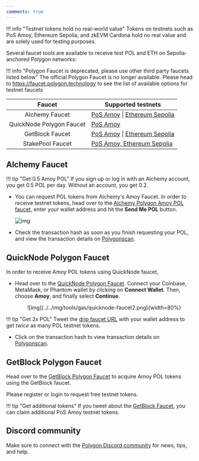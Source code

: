 ```yaml
---
comments: true
---
```


!!! info "Testnet tokens hold no real-world value"
      Tokens on testnets such as PoS Amoy, Ethereum Sepolia, and zkEVM Cardona hold no real value and are solely used for testing purposes.

Several faucet tools are available to receive test POL and ETH on Sepolia-anchored Polygon networks:

!!! info "Polygon Faucet is deprecated, please use other third party faucets listed below"
      The official Polygon Faucet is no longer available. Please head to https://faucet.polygon.technology to see the list of available options for testnet faucets

|          Faucet          | Supported testnets                                                                                                               |
| :----------------------: | -------------------------------------------------------------------------------------------------------------------------------- |
|      Alchemy Faucet      | [PoS Amoy](https://www.alchemy.com/faucets/polygon-amoy) \| [Ethereum Sepolia](https://www.alchemy.com/faucets/ethereum-sepolia) |
| QuickNode Polygon Faucet | [PoS Amoy](https://faucet.quicknode.com/polygon/amoy)                                                                            |
|     GetBlock Faucet      | [PoS Amoy](https://getblock.io/faucet/matic-amoy/) \| [Ethereum Sepolia](https://getblock.io/faucet/eth-sepolia)                 |
|     StakePool Faucet     | [PoS Amoy, Ethereum Sepolia](https://faucet.stakepool.dev.br/)                                                                   |


## Alchemy Faucet

!!! tip "Get 0.5 Amoy POL"
      If you sign up or log in with an Alchemy account, you get 0.5 POL per day. Without an account, you get 0.2.

- You can request POL tokens from Alchemy's Amoy Faucet. In order to receive testnet tokens, head over to the [Alchemy Polygon Amoy POL faucet](https://www.alchemy.com/faucets/polygon-amoy), enter your wallet address and hit the **Send Me POL** button.

   ![img](../../img/tools/gas/alchemy-faucet1.png)

- Check the transaction hash as soon as you finish requesting your POL, and view the transaction details on [Polygonscan](https://amoy.polygonscan.com/).

## QuickNode Polygon Faucet

In order to receive Amoy POL tokens using QuickNode faucet,

- Head over to the [QuickNode Polygon Faucet](https://faucet.quicknode.com/polygon). Connect your Coinbase, MetaMask, or Phantom wallet by clicking on **Connect Wallet**. Then, choose **Amoy**, and finally select **Continue**.

   <center>
   ![img](../../img/tools/gas/quicknode-faucet2.png){width=80%}
   </center>

!!! tip "Get 2x POL"
      Tweet the [drip faucet URL](https://faucet.quicknode.com/drip) with your wallet address to get *twice* as many POL testnet tokens.

- Click on the transaction hash to view transaction details on [Polygonscan](https://amoy.polygonscan.com/).

## GetBlock Polygon Faucet

Head over to the [GetBlock Polygon Faucet](https://getblock.io/faucet/matic-amoy/) to acquire Amoy POL tokens using the GetBlock faucet.

Please register or login to request free testnet tokens.

!!! tip "Get additional tokens" 
    If you tweet about the [GetBlock Faucet](https://getblock.io/faucet/matic-amoy/), you can claim additional PoS Amoy testnet tokens.

## Discord community

Make sure to connect with the [Polygon Discord community](https://discord.com/invite/0xPolygonCommunity) for news, tips, and help.
